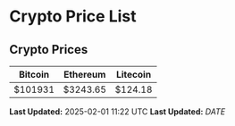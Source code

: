 # Crypto Price List

## Crypto Prices
| Bitcoin | Ethereum | Litecoin |
| ------- | -------- | -------- |
| $101931 | $3243.65 | $124.18 |
**Last Updated:** 2025-02-01 11:22 UTC
**Last Updated:** $DATE$
